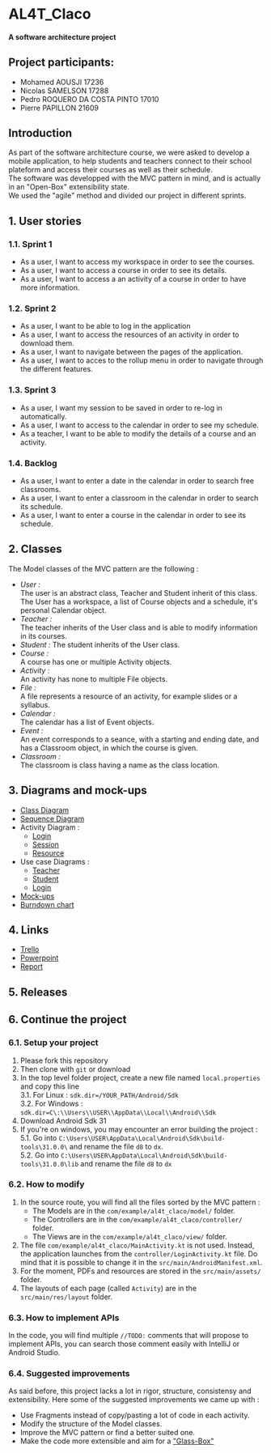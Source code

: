# AL4T_Claco

#### A software architecture project

## **Project participants:**

- Mohamed AOUSJI 17236
- Nicolas SAMELSON 17288
- Pedro ROQUERO DA COSTA PINTO 17010
- Pierre PAPILLON 21609

## **Introduction**

As part of the software architecture course, we were asked to develop a mobile application, to help students and teachers connect to their school plateform and access their courses as well as their schedule.  
The software was developped with the MVC pattern in mind, and is actually in an "Open-Box" extensibility state.  
We used the "agile" method and divided our project in different sprints.

## 1. User stories

###  1.1. Sprint 1 
- As a user, I want to access my workspace in order to see the courses.
- As a user, I want to access a course in order to see its details.
- As a user, I want to access a an activity of a course in order to have more information.

###  1.2. Sprint 2 
- As a user, I want to be able to log in the application
- As a user, I want to access the resources of an activity in order to download them.
- As a user, I want to navigate between the pages of the application.
- As a user, I want to acces to the rollup menu in order to navigate through the different features.

###  1.3. Sprint 3 
- As a user, I want my session to be saved in order to re-log in automatically.
- As a user, I want to access to the calendar in order to see my schedule.
- As a teacher, I want to be able to modify the details of a course and an activity.

###  1.4. Backlog
- As a user, I want to enter a date in the calendar in order to search free classrooms.
- As a user, I want to enter a classroom in the calendar in order to search its schedule.
- As a user, I want to enter a course in the calendar in order to see its schedule.

## 2. Classes   

The Model classes of the MVC pattern are the following :

- *User :*  
The user is an abstract class, Teacher and Student inherit of this class. The User has a workspace, a list of Course objects and a schedule, it's personal Calendar object.
- *Teacher :*  
The teacher inherits of the User class and is able to modify information in its courses.
- *Student :* 
The student inherits of the User class. 
- *Course :*  
A course has one or multiple Activity objects.
- *Activity :*  
An activity has none to multiple File objects.
- *File :*  
A file represents a resource of an activity, for example slides or a syllabus.
- *Calendar :*  
The calendar has a list of Event objects.
- *Event :*  
An event corresponds to a seance, with a starting and ending date, and has a Classroom object, in which the course is given.
- *Classroom :*  
The classroom is class having a name as the class location.

## 3. Diagrams and mock-ups  
- [Class Diagram](https://viewer.diagrams.net/?tags=%7B%7D&highlight=0000ff&edit=_blank&layers=1&nav=1&title=Untitled%20Diagram.drawio#R7Vxbd9o4EP41Pid9IMfYGNJHrklbticp2abdNwULUCNbrCwI3l%2B%2Fsi3fZSAJxKL0JbFGI3s8I898n6REM%2FvO5pqC5eIvYkOsGbq90cyBZhjNttXivwKJLyRNS48kc4psIUsFE%2FQfFMJYbYVs6OUUGSGYoWVeOCWuC6csJwOUkue82ozg%2FFOXYA5LgskU4LL0AdlsEUkNXdfTjhuI5gtW7HFArC0E3gLY5DkjMoea2aeEsOjK2fQhDtwXOyYaN6roTSyj0GX7DPB7xhN8uBvPRg%2F481RvfW7c%2FNMQ8fGYH78xtLkDRJNQtiBz4gI8TKU9SlauDYO76ryV6owJWXJhkwt%2FQcZ8EU2wYoSLFszBopcbTP0fYnzY%2BBk0Li0rbg822d6Bn23dQoocyCBNhHY3iDRvusSFkWSEMBb9HgOUxRo2Ag5x7VicUSu7U3jYIys6Fc5Z3X0ffBoP7n%2FpLr3bPH356nR%2FNOJ5Cegcsm16QjHwcOYJIlrXkPC3oj5XoBADhtb5KQjETJ4nemms%2BYUI9wtCH5tTV%2BwvrVz0d4R%2BzyjumgwHjbLUreahgxwO5S8F%2FIzCkiCXeZk73wYCriBSrxlnHT%2FfHlXoN82rrQP4RWRCOt%2BSd9lrCm7z6RrglfCDZrQx925vmZuY7X9XQZbsOdz5yNXMLu%2FVlxv%2BMwypHskbLJiDQV8r08fghjUARnMxbsojz3NHck9%2BNRe%2FwyejouAxFvztheNw1Dl6LCpyWWkwly2LsgUNXi4udbEdzWqTXuUMDGcs443yvQPdr8CBkdKEUeTOt5l9PCuGDkA4HNkNn5G15JHu49Lj2fZA6JO3BDw1xPaNkcc%2FnDZw%2BGTrhU%2Fv89zhwURWo7WT6QLaKyxi2ucwxrUBfX9b6o5dg3fcAs97JtROAlfXFH%2BJMxTKDRzNo5kfe%2FEi9l4%2F8eSH6BY9jsfVdurxfHQNWfTxX%2BRckiSEekwaUQj7mAeOkwvHuxgABhmHzB8q81ek68gzmAo%2Bjl8mzm95d5ffaLgO8F3NCVkN9w3Is4sJsL9BL8K4ed99JxyhKeqaAjtZQ8oQp%2BbdCMwNQrjXE9BuED2zR7jWDIcEYBbC%2Ft6MuEzQkaYh2iPgIBwg3RuI1zC4q5ZjKZU0IbABbrRtwD7ubeUBtRED7Od0HcHsCNkis4SQQPe3MD453NZLPn0PxrdBLEP4eCvhe%2Fw6pXtBIyX6CY17xGT6pBV5XBWNTChmBY18Pf%2Fr7Mvyj8L%2FSoStVeBrbaswayJDxah04ryUSFq6%2FDlVRNI0rG36x%2BGRHQV5ZEIPJ2xlR9VoG3NUGQneEwZwn0Ib8ZkSKn9K3%2BekcO0Z1J1W4YPt6OW6Y%2BiSupMUrIPXnY%2F1LDTuKCGvLwVXSizxNdtHzMy7R%2Bv71ZtDpfgrlVP8PQScmOxaHHx7UrTReq9cJtFTJAEHukNeR2SsuR4qElvUnfJPFTG%2F2qY6mdxZFK7ddaslq1tXB6hb0q0cq566daobZPvukNW2DbrVbDUrS2kl8dS4gxo7TH1iK2DFTwjoK%2FnTEV1TweveO0DBPB9DYENaf6AG0JtStGSIuDJj6g6ZgCoIelr1pmSMZzTlFvWPtG5w0uCnUyBzpmS12LAk6Mco8rCDoZ%2F2H%2FQjRz%2FbQM1O8GPUBX62Wa0m9slksFNFP2rgDjUwmFgk8aoKVrqIUvsxmm8w%2Bt4rbeUp4wXnfRSZkGewhtAxjcvCOqVs21W3JIXUPFYhNVROsmImn2qCVSS1%2BUsFrBitMK7yxx%2B0nU8TebT90ZIkiaYEbSd7LgdPEjXtkZ0o2jb3RNsdpdC2qXIhkBwWPrViEJ76q8RsLzwTWM6Y55Idm8mfrIn02JJsxSSn1A5%2BhEBOVOs5unaq%2BVFyWE2qd%2FCTDG8KstLHuOL0carJUQ2kPCZTkC6rJ%2Be66zFmEnyPwel4UTK4bTho3iOnpsP7Q9feYU%2Fdew8H2Ro5n0paONQgW41IDobnKmnnWJVU6YNUsoTwOydaRcw%2Bg5XBEqiVcn4pqC2erN%2FjU%2BTN9B87REcg03%2BQYQ7%2FBw%3D%3D)
- [Sequence Diagram](https://viewer.diagrams.net/?tags=%7B%7D&highlight=0000ff&edit=_blank&layers=1&nav=1#R7VtNc6M4EP01PsYFEmBzHMeZmVRlq1KT3dmPy5YMsq0ZGbmEnMT761cCYRACm8TGTrLrS1AjCam73%2BtWQwbwevX8haP18hcWYzoATvw8gNMBAC4MgfyjJNtc4o%2F9XLDgJNadSsED%2BQdroaOlGxLj1OgoGKOCrE1hxJIER8KQIc7Zk9ltzqj51DVaYEvwECFqS38nsVjm0jEYlfKvmCyWxZPdIMzvrFDRWe8kXaKYPVVE8GYArzljIr9aPV9jqpRX6CUf97nl7m5hHCeiy4C7ye2Xv34E7tf44fvM%2F3vJNvfbKz3LI6IbveHfUswHIKByzslMXS3Uld6C2BZ6kbtZq8vNit6ROaYkka2JXI0gEVmjbEny3qdIMK5uYE5WWMip4ZTq%2FvelbPK0JAI%2FrFGk5nySriRlS7GisuXKS2ldgeQQvmtTitYpmWXLcaSE42jDU%2FKIv%2BE0dyIlfcRqPYh%2BomSRSJlgauJUPocki19VYwoDKWEboVZ0vXMiNVjP4zm7%2Favp8HOr%2Ft2dVSUcMJN741vZRQ8Yaz%2FQQCjc4qn0qkK0rDiUXwxD2pEXu4lLW8sLbe4XmD6wTG8ZuWKBNSOJyJbgTwb%2BtGZSxsWSLViCaNWonZTW7patmvQNRY5tRboNioR96dG1MfQ%2BFekW7YtpEn4UTY4u7JPAUuQdW5BEiu5VvAMBWikiTGbp%2BgXkfhkOb%2BTmE%2FAxCA8SsuuclZELF3mT%2Fg%2F2KtN7Y5xsA%2BCdavLypOx9GFVempXt8PawTQVe%2FTf51%2FdN%2FnW78m%2FYW9T037Crwxe5etjN1YHTmy7t48V3REmMREP6UT9tbrIzqEOSObMMgGN5PtfNUsc3pbTq80if%2Byiei%2FLgd5e1plKdE5zEn1SVQDZnlEU%2FFQrYJolxbDi6euhJzMUxRUIizJisSfl66L3ysSpmailLzXwp2%2FAI60GlBeUW0bbSTXtu62N2uKs953PX%2Fho4pQPlK%2Bi2qQJ1xWoF4gssrE1lbrlT7REBzn%2BFj5lOUva5Y1lRQfneDyzEVhe00EYw0zM7%2BJUW5TbdswGNtFxNB9PLI3zyuDxibBHCTSIynOclJydBK9xoijs0w7QZ2BFOcmKtV3pWJI5zS6lYhsogZ7N2KyfrmqIePNidEA6fFf29ZH3lDIETjAyv17nBkfwATBxejc0J2Hye4n5AFLxzEBVVnMMoask5z4SisBVFa5SmT4zHHwRCwSEIuQBCM3CcBELuxSA0eu8Qgl0h5F0SQsCuslxTIlM%2F4DBVIRNLGYWcol422QihxB8CU6MLYSq8EKSKqHpeSEkj8O0favzQCYv2n1nb9Xcdps%2F6CXlrW21VToxdDyGdQXos9lpy%2BNAfmlYGjjf0oVP%2BoDlnz1k9sMtWD%2FKwV2abt22Hy3cHa7C%2FNKCyzaAoiG6NRx5pdBiYuA7PhuuRZVxEhWXNShntM1eHi4M1slbjvP41b2BXYnaVrzOVYuyTl8YA1UEORRFeC2ynjhXV1F1%2BxmRgXJklFLbG8tYkRukyI9Cc7IqvOsYWueJnInKiDKVJ83ZBlLpZ0qRqbCuNHkmy8K%2BDmUwe2U7PpoHpRJ7brc5jTeSND0zUNwvbx5V9PtZbRXU%2FZCGsVaA6vijo7UUgtFPUbzgmXNXf1fdPAxUb6kXTPG%2FVLqs%2FbHp59nPu4mmLZY6NTLV6OOwIoJcWSmHtHXLxnDY8Wv0hqDnLvkKptSs9%2Blxohg1fuviTiHHtmKpsnxfxHJSlWruShD%2B1XFHCVZj%2BlgrOfuJrRtUXY9OEZS%2B95oTSmqjml625WFOsb%2FLPo7jDKn2Ho2HDG9uwgT6KwvPp6aPDe6wKdrVajahdMUtbyHYc1wjZgef2FrNt9VfTqaaXhFp2JI%2BMnaFM1sqfa%2BJv5A9B5a5TM2jXKB3AGiuMvE64filbeX7zcxrZ52Sk0fCdoT%2B5Tf6nDcMUDV%2FMgKa33%2F2Rhn2mspT%2F9lI12PFFt99bqnbwcMXxD%2Bnn5z9cvZ5bj64F1Xw7fCUvWvlOfaKe8x3PzndU1YivNGmplczYRjSm46TCcIUrkGy01G1TRdmydGlcF7wiPrsgMOIzHI8veaaGXc%2FUHtjLAFcy84CBWc4qFlElgeA0GYDrnegoDp3XHcXLifqvq3ngPcSA8dlCgGyW%2F5%2BTK7n8Lyd48y8%3D)
- Activity Diagram : 
    - [Login](https://viewer.diagrams.net/?nav=1&layers=1&highlight=3572b0&lightbox=1&tr=1)
    - [Session](https://viewer.diagrams.net/?nav=1&layers=1&highlight=3572b0&lightbox=1&tr=1)
    - [Resource](https://viewer.diagrams.net/?nav=1&layers=1&highlight=3572b0&lightbox=1&tr=1)
- Use case Diagrams : 
    - [Teacher](https://viewer.diagrams.net/?tags=%7B%7D&highlight=0000ff&edit=_blank&layers=1&nav=1&title=Untitled%20Diagram.drawio.png#R1Vldc%2BIgFP01PtYRSax9bLXtfrQz3bG72z7S5JrQJcEhWHV%2F%2FYIB86UbtUZbHxy4kBs493AukBYeRPNbQSbhPfeBtbodf97Cw1a328eu%2BteGRWrALkoNgaB%2BasoZRvQvGGPHWKfUh6TQUXLOJJ0UjR6PY%2FBkwUaE4LNitzFnxbdOSAAVw8gjrGr9TX0Zmml1zzP7F6BBaN%2BMehdpS0RsZzOTJCQ%2Bn%2BVM%2BLqFB4JzmZai%2BQCYxs7ikj53s6F1NTABsdzmgZ%2Fo24NIvs8Hr%2FzH%2FHE4mUav4sx4eSNsaib8CMQLQZgxy4UFQg1%2FoovTiF16kosWvnoDIamC6o68AHvgCZWUx6rLC5eSR7kOl4wGukHyibKGMmKqglSRTyWjMQxWwesoY3VidpTKHcxzJjPRW%2BARSLFQXWyrBd2wruuY%2BiyLITamMBe%2BnrERw5pg5TkDVhUMtjvg3K3g%2FDM5FsgN4Ik6J8YTV%2FCsYAmxf6kFQGPFuPdHIaFMN5RZXHIQga8WvXmUCxnygMeEXWfWK2LQZTCWG0HfiLT2vw3Odj0KYETSt6IGrQPReHrgVL0xC5dV3TL9rYuET4UH5qm8ZtQ4Qv2SI0lEALLiaBnT1fT2D7NTCfMvCrOl3E9FovKCygYh0QP%2Bqotauqo8YEwlCx3DWUgljCbE0y0zla4Ovk5WhLd4udV1gpw1C%2BW8qYXiVhAcAdNaazH8UHjhNbpyXLx6FbzueEDjk6Lk4FI2Q6dG6Xwn%2BY15DLvqrUJLLJ7MjmBZedaVtmurw3m%2BcbiwtTmVT%2FYtqpw%2BhUs%2F05j50JW8iwcQVEGlUnTNniRV0vodViqU9VJXmynemxrKKw7vmRpwt8ZRw6mh%2F2EpuJErtRxwT8OByjZtaw6gEgfQcTlw0TwHmpGTjFoZm54LZNqRWrUy1N2Sgr3jULCsHgg5bQftx0KnX%2B%2BrYSJa3heY2COR3gswuQxcvkZjj019WBmDQhdTKxE5R9vy4WN1FMyRnU9ANV35JAnBtwSO7QVLP0ftToHa7v%2B5bHmLDiSJ9enzg2kndjbsWN%2FLWnzkoxWqXv3cc5%2BONUY%2BSEKZPl3x8fKIBTpUy3ODItOHODm4qNPu5H5ofVROtkNG1RufT6MIaB9FKG6SGtMD58B5zNBJ5XTHdUpppHWIuxi3tEdCZcptLRi4xtEGwcgc2Y58PE6gGVFZdy%2F3GVm%2FB%2BdRY5x3m%2BH8WaeNLnCRU72DcN4pibN7XnzLhbvnEnBLB5ejLgFVzb7WpN2zT174%2Bh8%3D)
    - [Student](https://viewer.diagrams.net/?highlight=0000ff&edit=_blank&layers=1&nav=1&title=Untitled%20Diagram.drawio#R3VnJcuMgEP0aH%2BMSQvJydJxkcshUpcqzJHMjEpaoQcKF8JavH7BAG%2FbI8ZoZH1yigRa8frxu7A4cJ6svHM3iryzEtOM64aoD7zquOxy48lsZ1rnBAzA3RJyEuQmUhgl5x9roaOuchDirDRSMUUFmdWPA0hQHomZDnLNlfdiU0fpbZyjClmESIGpbf5JQxLl14PZL%2ByMmUWzeDHrDvCdBZrDeSRajkC0rJnjfgWPOmMifktUYU4WdwSWf97Cjt1gYx6nYZ0ISjJwFiUfvv74N0%2F4IJY9P6Y32skB0rjc8EfNQeczXLNYGCLn8mXqcJ3QUCMY78HaBuSASqif0hukzy4ggLJVD3pgQLKkMGFESqQ7BZtIai4TKBpCPbC4oSfG4CJ4jjXpJci5e7dwrKBCUzMMswYKv5RAzwYCuWed6ur0sYwi1Ka6Er6dtSLMmKjyXwMoHje0HcIYWzt8zzC8D8hnwBM6V8fQsPC0scRqOlAAorCgLfkskpOmBUINLBSIcykOvpzIuYhaxFNH70nqLNLoUT8VO0PM1KGcH4mzOI8cUCbKou9kGovb0zIg6skW4oL%2Bd%2FsZFxuY8wHpWVTNaHIF%2Bw5FAPMLCcrSJabG9w8Pcs8L8g%2BClev9mbiC3kcnsYIWeUpkfVNiWMRF4MkOB6lnKDHXyo1Fw3EDk20cDeFvORhPKk52Nvq3pmCp5NYB9KrzgFim5LF4DC68nFpH0qih5sJHAwLVRMgvYU3JTluKPaqzEhq9fdBWwabyqRtc3zbtVtfNubVorIl7MW%2BRzPgs2Prqz9KEaVRfPmBOJlUzL1TqkXc0lBBs5bS%2BzcrVs0zubFMemg%2BaRgwemA%2Bi2ODpzOgB2GfVZOLg%2FWVpJ0L8ICazabG8SgAYJwIVJYBcFJyfBeQSl5FZJp9cam47lVqsQwT05ODgLB5v6AYDX9cBhNPQG7b7OzcThFib2UKLKASo2gau2SBpQebcujFFtiG41iFyhbfPKUVwAK2RnMyy7bkOUxTg0BE7NzyqDCrWdGrX9v3PZ8BacSxNbeWuIcyXxhN6OovVY1sLBZcXTtau4CZaUdEIsEKHyKuWwqcI5VsZsc2%2BQTPoUNwcfOF2n8gHbQ3K1Ctns6F%2BUA3CIHNRLpMuJQe%2B4JKbpJBO653uNHNI5xc8vfqNCsn412VstYIujHWpROjID2XSa4fMoivufsP4AzoPLcb5%2FEs7fOF0whHVO9U7Cea8hzn6%2F%2Fpahf%2BAR8BvXloseAdks%2F6DJh5f%2FcsH7Pw%3D%3D)
    - [Login](https://viewer.diagrams.net/?highlight=0000ff&edit=_blank&layers=1&nav=1#R3VfbctowEP0aHsP4DjwmQNJO0w4zTNukb4q9sTUjaxlZDpCvr4zlm2xIm8skLS9oj1Zr6ezxsT1y5%2BnuSpBN8hUjYCPHinYjdzFyHNu2puqvQPYl4k2dEogFjXRSA6zpI2jQ0mhOI8g6iRKRSbrpgiFyDqHsYEQI3HbT7pF1r7ohMfSAdUhYH%2F1JI5mU6NSZNPgnoHFSXdkOZuVMSqpkfZIsIRFuW5C7HLlzgSjLUbqbAyvIq3gp110ema03JoDLP1nw%2BUvw64pEcvFjna0ev3mPIC7PdJUHwnJ94GuMKdc7lvuKBlVKMa6Ci21CJaw3JCxmtqrpCktkylRkq6GuB0LC7uhG7fr4SjeAKUixVyl6gVv1XkvG9nS8bRpgV6wmLfKnGiO653FduqFFDTQzf8GS32PpewaiR5Lq8KYY5ik7DyUKRUdBBFVquiZ3wFaYUUmRq5Q7lBLTVsI5o3ExIdEgFHPJKId5rW%2FrdVi2JwbLQZ9ld4Dk4K1Itp0eyyMnIGnBB5OHQ7cjykOWR1CDcSdFR0aDWrSavNcNAR6dF76hMNyAmrqISJZApNepaW1S0yLaUXlTzajxre5PMV7s2sG%2BCrji6qYdHNaM%2FSpslh2ifafjEPXcyui3Oi%2FmIoSn73lJRAzyVJ53UkBn1tj2g46GtNcLYETSh%2B5Oh%2FSia6%2BQqjM09%2F%2Bsq8zefV2eUK9qO55RyHcNiftGoZKCE4WqRLy%2Fz6CTc5B4TcoLVO%2F2VL%2FksjAXa0WybIsielcz9h2jGfaAGXsDPjF5M5%2FwjjKWH1zZ4iSFD0Xa7N056z%2FB%2Fklvtf8bb3Xfx1s9z7DE2XO91SwU%2BB%2FPW6cDqjdtoZEkRw5dKygksda5KGSCMXLClg06%2FAIwdo3fadWqYAWCqtMq93p1RfrDQnuhjhzzHX0yGwfB86TUe983n%2FdHpPS0TFTYfF%2BV6c1Xqrv8DQ%3D%3D)
- [Mock-ups](https://BurndownForTrello.com/share/h1xjuy5nqy)
- [Burndown chart](https://BurndownForTrello.com/share/h1xjuy5nqy)

## 4. Links  
- [Trello](https://trello.com/b/5IFOzBDT/kanban)
- [Powerpoint](https://ecambxl-my.sharepoint.com/:p:/g/personal/17010_ecam_be/EeDnrSk-qKdOj_y_KX8ROY0BakejNwrmyFtadCIYE084iw?e=7bKNo1&wdOrigin=TEAMS-ELECTRON.teams.chiclet&wdExp=TEAMS-CONTROL&wdhostclicktime=1639677535323)
- [Report](https://ecambxl.sharepoint.com/:b:/s/AL4Tprojetclaco/ERsf_I-2rzlLnJdWnKaUstYBSvgWlyCYmcLZM368WEPePQ?e=NFKL8e)

## 5. Releases  

## 6. Continue the project  

### 6.1. Setup your project
1. Please fork this repository
2. Then clone with ```git``` or download
3. In the top level folder project, create a new file named ```local.properties``` and copy this line  
3.1. For Linux : ```sdk.dir=/YOUR_PATH/Android/Sdk```  
3.2. For Windows : ```sdk.dir=C\:\\Users\\USER\\AppData\\Local\\Android\\Sdk```  
4. Download Android Sdk 31
5. If you're on windows, you may encounter an error building the project :  
5.1. Go into ```C:\Users\USER\AppData\Local\Android\Sdk\build-tools\31.0.0\``` and rename the file ```d8``` to ```dx```.  
5.2. Go into ```C:\Users\USER\AppData\Local\Android\Sdk\build-tools\31.0.0\lib``` and rename the file ```d8``` to ```dx```

### 6.2. How to modify  
1. In the source route, you will find all the files sorted by the MVC pattern :
    - The Models are in the ```com/example/al4t_claco/model/``` folder.
    - The Controllers are in the ```com/example/al4t_claco/controller/``` folder.
    - The Views are in the ```com/example/al4t_claco/view/``` folder.
2. The file ```com/example/al4t_claco/MainActivity.kt``` is not used. 
Instead, the application launches from the ```controller/LoginActivity.kt``` file.
Do mind that it is possible to change it in the ```src/main/AndroidManifest.xml```.  
3. For the moment, PDFs and resources are stored in the ```src/main/assets/``` folder.
4. The layouts of each page (called ```Activity```) are in the ```src/main/res/layout``` folder.



### 6.3. How to implement APIs
In the code, you will find multiple ```//TODO:``` comments that will propose to implement APIs, you can search those comment easily with IntelliJ or Android Studio.

### 6.4. Suggested improvements
As said before, this project lacks a lot in rigor, structure, consistensy and extensibility. Here some of the suggested improvements we came up with :
- Use Fragments instead of copy/pasting a lot of code in each activity.
- Modify the structure of the Model classes.
- Improve the MVC pattern or find a better suited one.
- Make the code more extensible and aim for a ["Glass-Box"](https://en.wikipedia.org/wiki/Extensibility)
